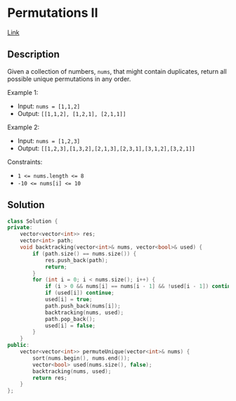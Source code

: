 # Permutations II

[Link](https://leetcode.com/problems/permutations-ii/description/)

## Description

Given a collection of numbers, `nums`, that might contain duplicates, return all possible unique permutations in any order.

Example 1:

- Input: `nums = [1,1,2]`
- Output: `[[1,1,2], [1,2,1], [2,1,1]]`

Example 2:

- Input: `nums = [1,2,3]`
- Output: `[[1,2,3],[1,3,2],[2,1,3],[2,3,1],[3,1,2],[3,2,1]]`

Constraints:

- `1 <= nums.length <= 8`
- `-10 <= nums[i] <= 10`

## Solution

```C++
class Solution {
private:
    vector<vector<int>> res;
    vector<int> path;
    void backtracking(vector<int>& nums, vector<bool>& used) {
        if (path.size() == nums.size()) {
            res.push_back(path);
            return;
        }
        for (int i = 0; i < nums.size(); i++) {
            if (i > 0 && nums[i] == nums[i - 1] && !used[i - 1]) continue;
            if (used[i]) continue;
            used[i] = true;
            path.push_back(nums[i]);
            backtracking(nums, used);
            path.pop_back();
            used[i] = false;
        }
    }
public:
    vector<vector<int>> permuteUnique(vector<int>& nums) {
        sort(nums.begin(), nums.end());
        vector<bool> used(nums.size(), false);
        backtracking(nums, used);
        return res;
    }
};
```
